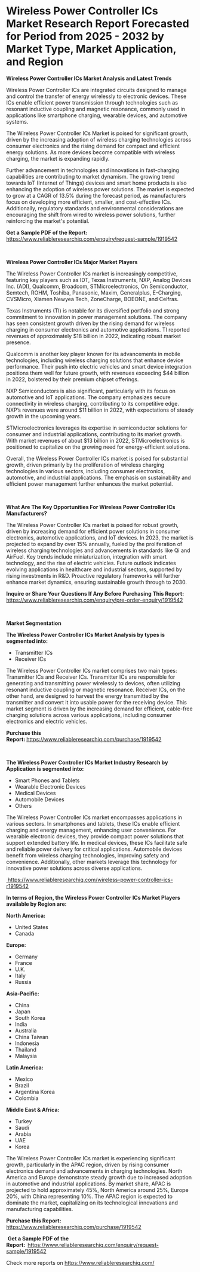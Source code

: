 <p><h1>Wireless Power Controller ICs Market Research Report Forecasted for Period from 2025 -  2032 by Market Type, Market Application, and Region</h1></p><p><strong>Wireless Power Controller ICs Market Analysis and Latest Trends</strong></p>
<p><p>Wireless Power Controller ICs are integrated circuits designed to manage and control the transfer of energy wirelessly to electronic devices. These ICs enable efficient power transmission through technologies such as resonant inductive coupling and magnetic resonance, commonly used in applications like smartphone charging, wearable devices, and automotive systems.</p><p>The Wireless Power Controller ICs Market is poised for significant growth, driven by the increasing adoption of wireless charging technologies across consumer electronics and the rising demand for compact and efficient energy solutions. As more devices become compatible with wireless charging, the market is expanding rapidly.</p><p>Further advancement in technologies and innovations in fast-charging capabilities are contributing to market dynamism. The growing trend towards IoT (Internet of Things) devices and smart home products is also enhancing the adoption of wireless power solutions. The market is expected to grow at a CAGR of 13.5% during the forecast period, as manufacturers focus on developing more efficient, smaller, and cost-effective ICs. Additionally, regulatory standards and environmental considerations are encouraging the shift from wired to wireless power solutions, further reinforcing the market's potential.</p></p>
<p><strong>Get a Sample PDF of the Report:&nbsp;</strong> <a href="https://www.reliableresearchiq.com/enquiry/request-sample/1919542?utm_campaign=2924&utm_medium=2&utm_source=Github&utm_content=ia&utm_term=07042025&utm_id=wireless-power-controller-ics">https://www.reliableresearchiq.com/enquiry/request-sample/1919542</a></p>
<p>&nbsp;</p>
<p><strong>Wireless Power Controller ICs Major Market Players</strong></p>
<p><p>The Wireless Power Controller ICs market is increasingly competitive, featuring key players such as IDT, Texas Instruments, NXP, Analog Devices Inc. (ADI), Qualcomm, Broadcom, STMicroelectronics, On Semiconductor, Semtech, ROHM, Toshiba, Panasonic, Maxim, Generalplus, E-Charging, CVSMicro, Xiamen Newyea Tech, ZoneCharge, BOEONE, and Celfras. </p><p>Texas Instruments (TI) is notable for its diversified portfolio and strong commitment to innovation in power management solutions. The company has seen consistent growth driven by the rising demand for wireless charging in consumer electronics and automotive applications. TI reported revenues of approximately $18 billion in 2022, indicating robust market presence.</p><p>Qualcomm is another key player known for its advancements in mobile technologies, including wireless charging solutions that enhance device performance. Their push into electric vehicles and smart device integration positions them well for future growth, with revenues exceeding $44 billion in 2022, bolstered by their premium chipset offerings.</p><p>NXP Semiconductors is also significant, particularly with its focus on automotive and IoT applications. The company emphasizes secure connectivity in wireless charging, contributing to its competitive edge. NXP’s revenues were around $11 billion in 2022, with expectations of steady growth in the upcoming years.</p><p>STMicroelectronics leverages its expertise in semiconductor solutions for consumer and industrial applications, contributing to its market growth. With market revenues of about $13 billion in 2022, STMicroelectronics is positioned to capitalize on the growing need for energy-efficient solutions.</p><p>Overall, the Wireless Power Controller ICs market is poised for substantial growth, driven primarily by the proliferation of wireless charging technologies in various sectors, including consumer electronics, automotive, and industrial applications. The emphasis on sustainability and efficient power management further enhances the market potential.</p></p>
<p>&nbsp;</p>
<p><strong>What Are The Key Opportunities For Wireless Power Controller ICs Manufacturers?</strong></p>
<p><p>The Wireless Power Controller ICs market is poised for robust growth, driven by increasing demand for efficient power solutions in consumer electronics, automotive applications, and IoT devices. In 2023, the market is projected to expand by over 15% annually, fueled by the proliferation of wireless charging technologies and advancements in standards like Qi and AirFuel. Key trends include miniaturization, integration with smart technology, and the rise of electric vehicles. Future outlook indicates evolving applications in healthcare and industrial sectors, supported by rising investments in R&D. Proactive regulatory frameworks will further enhance market dynamics, ensuring sustainable growth through to 2030.</p></p>
<p><strong>Inquire or Share Your Questions If Any Before Purchasing This Report:</strong> <a href="https://www.reliableresearchiq.com/enquiry/pre-order-enquiry/1919542?utm_campaign=2924&utm_medium=2&utm_source=Github&utm_content=ia&utm_term=07042025&utm_id=wireless-power-controller-ics">https://www.reliableresearchiq.com/enquiry/pre-order-enquiry/1919542</a></p>
<p>&nbsp;</p>
<p><strong>Market Segmentation</strong></p>
<p><strong>The Wireless Power Controller ICs Market Analysis by types is segmented into:</strong></p>
<p><ul><li>Transmitter ICs</li><li>Receiver ICs</li></ul></p>
<p><p>The Wireless Power Controller ICs market comprises two main types: Transmitter ICs and Receiver ICs. Transmitter ICs are responsible for generating and transmitting power wirelessly to devices, often utilizing resonant inductive coupling or magnetic resonance. Receiver ICs, on the other hand, are designed to harvest the energy transmitted by the transmitter and convert it into usable power for the receiving device. This market segment is driven by the increasing demand for efficient, cable-free charging solutions across various applications, including consumer electronics and electric vehicles.</p></p>
<p><strong>Purchase this Report:&nbsp;</strong><a href="https://www.reliableresearchiq.com/purchase/1919542?utm_campaign=2924&utm_medium=2&utm_source=Github&utm_content=ia&utm_term=07042025&utm_id=wireless-power-controller-ics">https://www.reliableresearchiq.com/purchase/1919542</a></p>
<p>&nbsp;</p>
<p><strong>The Wireless Power Controller ICs Market Industry Research by Application is segmented into:</strong></p>
<p><ul><li>Smart Phones and Tablets</li><li>Wearable Electronic Devices</li><li>Medical Devices</li><li>Automobile Devices</li><li>Others</li></ul></p>
<p><p>The Wireless Power Controller ICs market encompasses applications in various sectors. In smartphones and tablets, these ICs enable efficient charging and energy management, enhancing user convenience. For wearable electronic devices, they provide compact power solutions that support extended battery life. In medical devices, these ICs facilitate safe and reliable power delivery for critical applications. Automobile devices benefit from wireless charging technologies, improving safety and convenience. Additionally, other markets leverage this technology for innovative power solutions across diverse applications.</p></p>
<p><a href="https://www.reliableresearchiq.com/wireless-power-controller-ics-r1919542?utm_campaign=2924&utm_medium=2&utm_source=Github&utm_content=ia&utm_term=07042025&utm_id=wireless-power-controller-ics">&nbsp;https://www.reliableresearchiq.com/wireless-power-controller-ics-r1919542</a></p>
<p><strong>In terms of Region, the Wireless Power Controller ICs Market Players available by Region are:</strong></p>
<p>
    <p> <strong> North America: </strong>
        <ul>
            <li>United States</li>
            <li>Canada</li>
        </ul>
        </p> 
    <p> <strong> Europe: </strong>
        <ul>
            <li>Germany</li>
            <li>France</li>
            <li>U.K.</li>
            <li>Italy</li>
            <li>Russia</li>
        </ul>
        </p> 
    <p> <strong> Asia-Pacific: </strong>
        <ul>
            <li>China</li>
            <li>Japan</li>
            <li>South Korea</li>
            <li>India</li>
            <li>Australia</li>
            <li>China Taiwan</li>
            <li>Indonesia</li>
            <li>Thailand</li>
            <li>Malaysia</li>
        </ul>
        </p> 
    <p> <strong> Latin America: </strong>
        <ul>
            <li>Mexico</li>
            <li>Brazil</li>
            <li>Argentina Korea</li>
            <li>Colombia</li>
        </ul>
        </p> 
    <p> <strong> Middle East & Africa: </strong>
        <ul>
            <li>Turkey</li>
            <li>Saudi</li>
            <li>Arabia</li>
            <li>UAE</li>
            <li>Korea</li>
        </ul>
    </p>
    </p>
<p><p>The Wireless Power Controller ICs market is experiencing significant growth, particularly in the APAC region, driven by rising consumer electronics demand and advancements in charging technologies. North America and Europe demonstrate steady growth due to increased adoption in automotive and industrial applications. By market share, APAC is projected to hold approximately 45%, North America around 25%, Europe 20%, with China representing 10%. The APAC region is expected to dominate the market, capitalizing on its technological innovations and manufacturing capabilities.</p></p>
<p><strong>Purchase this Report: </strong><a href="https://www.reliableresearchiq.com/purchase/1919542?utm_campaign=2924&utm_medium=2&utm_source=Github&utm_content=ia&utm_term=07042025&utm_id=wireless-power-controller-ics">https://www.reliableresearchiq.com/purchase/1919542</a></p>
<p>&nbsp;<strong>Get a Sample PDF of the Report:&nbsp;&nbsp;</strong><a href="https://www.reliableresearchiq.com/enquiry/request-sample/1919542?utm_campaign=2924&utm_medium=2&utm_source=Github&utm_content=ia&utm_term=07042025&utm_id=wireless-power-controller-ics">https://www.reliableresearchiq.com/enquiry/request-sample/1919542</a></p>
<p><strong></strong></p>
<p>Check more reports on <a href="https://www.reliableresearchiq.com/?utm_campaign=2924&utm_medium=2&utm_source=Github&utm_content=ia&utm_term=07042025&utm_id=wireless-power-controller-ics">https://www.reliableresearchiq.com/</a></p>